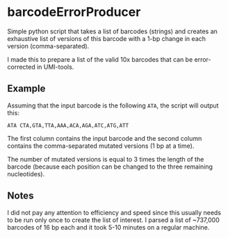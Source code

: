 # barcodeErrorProducer

Simple python script that takes a list of barcodes (strings) and creates an exhaustive list of versions of this barcode with a 1-bp change in each version (comma-separated).

I made this to prepare a list of the valid 10x barcodes that can be error-corrected in UMI-tools.

## Example

Assuming that the input barcode is the following `ATA`, the script will output this:

```
ATA CTA,GTA,TTA,AAA,ACA,AGA,ATC,ATG,ATT
```

The first column contains the input barcode and the second column contains the comma-separated mutated versions (1 bp at a time).

The number of mutated versions is equal to 3 times the length of the barcode (because each position can be changed to the three remaining nucleotides).

## Notes

I did not pay any attention to efficiency and speed since this usually needs to be run only once to create the list of interest. I parsed a list of ~737,000 barcodes of 16 bp each and it took 5-10 minutes on a regular machine.
